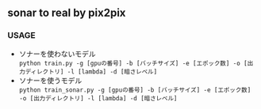## sonar to real by pix2pix

### USAGE
- ソナーを使わないモデル  
`python train.py -g [gpuの番号] -b [バッチサイズ] -e [エポック数] -o [出力ディレクトリ] -l [lambda] -d [暗さレベル]`
- ソナーを使うモデル  
`python train_sonar.py -g [gpuの番号] -b [バッチサイズ] -e [エポック数] -o [出力ディレクトリ] -l [lambda] -d [暗さレベル]`
